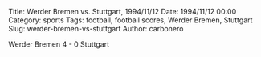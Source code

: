 Title: Werder Bremen vs. Stuttgart, 1994/11/12
Date: 1994/11/12 00:00
Category: sports
Tags: football, football scores, Werder Bremen, Stuttgart
Slug: werder-bremen-vs-stuttgart
Author: carbonero


Werder Bremen 4 - 0 Stuttgart
